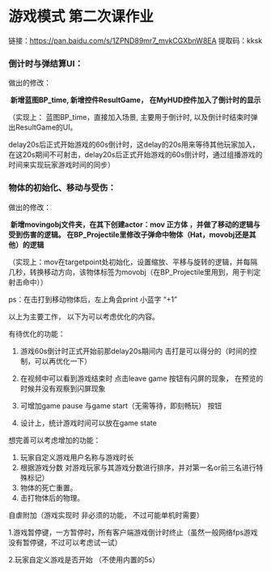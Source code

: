 # 游戏模式  第二次课作业

链接：https://pan.baidu.com/s/1ZPND89mr7_mvkCGXbnW8EA 
提取码：kksk 


### 倒计时与弹结算UI：

做出的修改：

​			 **新增蓝图BP_time, 新增控件ResultGame， 在MyHUD控件加入了倒计时的显示**



  （实现上： 蓝图BP_time，直接加入场景, 主要用于倒计时, 以及倒计时结束时弹出ResultGame的UI。

delay20s后正式开始游戏的60s倒计时，这delay的20s用来等待其他玩家加入，在这20s期间不可射击，delay20s后正式开始游戏的60s倒计时，通过组播游戏的时间来实现玩家游戏时间的同步）





### 物体的初始化、移动与受伤：

做出的修改：

​			**新增movingobj文件夹，在其下创建actor：mov   正方体 ，并做了移动的逻辑与受到伤害的逻辑。 在BP_Projectile里修改子弹命中物体（Hat，movobj还是其他）的逻辑** 



（实现上：mov在targetpoint处初始化，设置缩放、平移与旋转的逻辑，并每隔几秒，转换移动方向，该物体标签为movobj（在BP_Projectile里用到，用于判定射击命中））

ps：在击打到移动物体后，左上角会print 小蓝字   “+1”







以上为主要工作， 以下为可以考虑优化的内容。



有待优化的功能：

1. 游戏60s倒计时正式开始前那delay20s期间内 击打是可以得分的（时间的控制，可以再优化一下）

2. 在视频中可以看到游戏结束时 点击leave game 按钮有闪屏的现象，  在预览的时候并没有观察到闪屏现象

3. 可增加game pause 与game start（无需等待，即刻畅玩） 按钮 

4. 设计上，统计游戏时间可以放在game state

   

想完善可以考虑增加的功能：

1. 玩家自定义游戏用户名称与游戏时长
2. 根据游戏分数 对游戏玩家与其游戏分数进行排序，并对第一名or前三名进行特殊标记）
3. 物体的死亡重置。
4. 击打物体后的物理。















自虐附加（游戏实现时 非必须的功能，  不过可能单机时需要）

1.游戏暂停键，一方暂停时，所有客户端游戏倒计时终止（虽然一般网络fps游戏没有暂停键，不过可以考虑试一试）

2.玩家自定义游戏是否开始 （不使用内置的5s）
